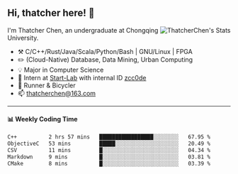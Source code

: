 ## Hi, thatcher here! :wave:

<img align="right" src="https://github-readme-stats.vercel.app/api?username=thatcherchen&title_color=333&text_color=777" alt="ThatcherChen's Stats" >

I'm Thatcher Chen, an undergraduate at Chongqing University.

- :hammer_and_pick:  C/C++/Rust/Java/Scala/Python/Bash | GNU/Linux | FPGA
- :pencil2:  (Cloud-Native) Database, Data Mining, Urban Computing
- :bulb:   Major in Computer Science
- :telescope:  Intern at [Start-Lab](https://github.com/Spatio-Temporal-Lab) with internal ID [zcc0de](https://github.com/zcc0de)
- :seedling:  Runner & Bicycler
- :mailbox: thatcherchen@163.com

---

#### :bar_chart: Weekly Coding Time

<!--START_SECTION:waka-->

```txt
C++          2 hrs 57 mins   █████████████████░░░░░░░░   67.95 %
ObjectiveC   53 mins         █████░░░░░░░░░░░░░░░░░░░░   20.49 %
CSV          11 mins         █░░░░░░░░░░░░░░░░░░░░░░░░   04.34 %
Markdown     9 mins          █░░░░░░░░░░░░░░░░░░░░░░░░   03.81 %
CMake        8 mins          █░░░░░░░░░░░░░░░░░░░░░░░░   03.39 %
```

<!--END_SECTION:waka-->
